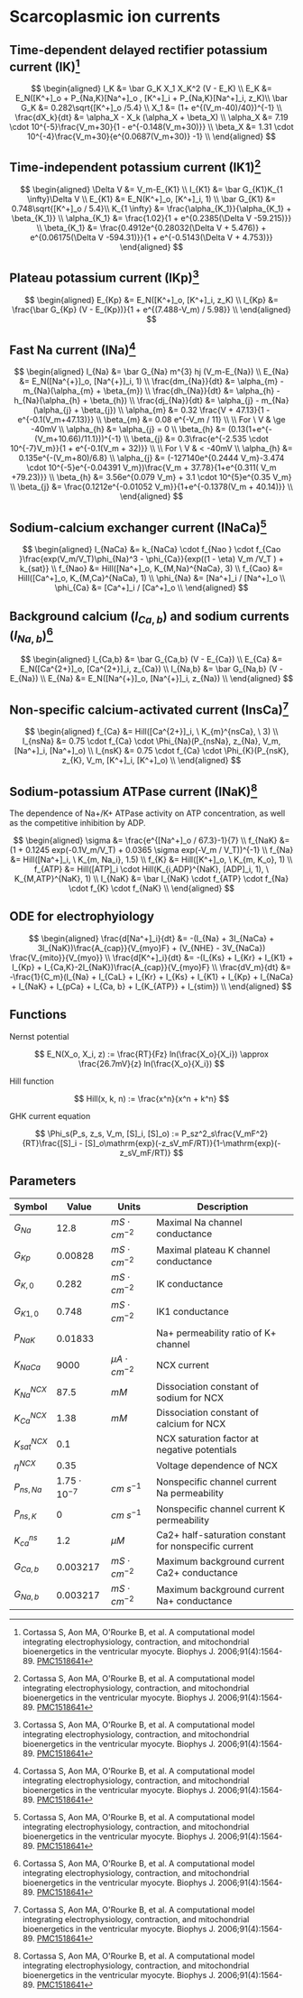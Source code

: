 # Scarcoplasmic ion currents

## Time-dependent delayed rectifier potassium current (IK)[^Cortassa2006]

$$
\begin{aligned}
I_K &= \bar G_K X_1 X_K^2 (V - E_K) \\
E_K &= E_N([K^+]_o + P_{Na,K}[Na^+]_o , [K^+]_i + P_{Na,K}[Na^+]_i, z_K)\\
\bar G_K &= 0.282\sqrt{[K^+]_o /5.4} \\
X_1 &= (1+ e^{(V_m-40)/40})^{-1} \\
\frac{dX_k}{dt} &= \alpha_X - X_k (\alpha_X + \beta_X) \\
\alpha_X &= 7.19 \cdot 10^{-5}\frac{V_m+30}{1 - e^{-0.148(V_m+30)}} \\
\beta_X &= 1.31 \cdot 10^{-4}\frac{V_m+30}{e^{0.0687(V_m+30)} -1} \\
\end{aligned}
$$

## Time-independent potassium current (IK1)[^Cortassa2006]

$$
\begin{aligned}
\Delta V &= V_m-E_{K1} \\
I_{K1} &= \bar G_{K1}K_{1 \infty}\Delta V \\
E_{K1} &= E_N(K^+]_o, [K^+]_i, 1)  \\
\bar G_{K1} &= 0.748\sqrt{[K^+]_o / 5.4}\\
K_{1 \infty} &= \frac{\alpha_{K_1}}{\alpha_{K_1} + \beta_{K_1}} \\
\alpha_{K_1} &= \frac{1.02}{1 + e^{0.2385(\Delta V -59.215)}} \\
\beta_{K_1} &= \frac{0.4912e^{0.28032(\Delta V + 5.476)} + e^{0.06175(\Delta V -594.31)}}{1 + e^{-0.5143(\Delta V + 4.753)}}
\end{aligned}
$$

## Plateau potassium current (IKp)[^Cortassa2006]

$$
\begin{aligned}
E_{Kp} &= E_N([K^+]_o, [K^+]_i, z_K) \\
I_{Kp} &= \frac{\bar G_{Kp} (V - E_{Kp})}{1 + e^{(7.488-V_m) / 5.98}} \\
\end{aligned}
$$

## Fast Na current (INa)[^Cortassa2006]

$$
\begin{aligned}
I_{Na} &= \bar G_{Na} m^{3} hj (V_m-E_{Na}) \\
E_{Na} &= E_N([Na^{+}]_o, [Na^{+}]_i, 1) \\
\frac{dm_{Na}}{dt} &= \alpha_{m} - m_{Na}(\alpha_{m} + \beta_{m}) \\
\frac{dh_{Na}}{dt} &= \alpha_{h} - h_{Na}(\alpha_{h} + \beta_{h}) \\
\frac{dj_{Na}}{dt} &= \alpha_{j} - m_{Na}(\alpha_{j} + \beta_{j}) \\
\alpha_{m} &= 0.32 \frac{V + 47.13}{1 - e^{-0.1(V_m+47.13)}} \\
\beta_{m} &= 0.08 e^{-V_m / 11} \\
\\
For \ V & \ge -40mV \\
\alpha_{h} &= \alpha_{j} = 0 \\
\beta_{h} &= (0.13(1+e^{-(V_m+10.66)/11.1}))^{-1} \\
\beta_{j} &= 0.3\frac{e^{-2.535  \cdot 10^{-7}V_m}}{1 + e^{-0.1(V_m + 32)}} \\
\\
For \ V & < -40mV \\
\alpha_{h} &= 0.135e^{-(V_m+80)/6.8} \\
\alpha_{j} &= (-127140e^{0.2444 V_m}-3.474 \cdot 10^{-5}e^{-0.04391 V_m})\frac{V_m + 37.78}{1+e^{0.311( V_m +79.23)}} \\
\beta_{h} &= 3.56e^{0.079 V_m} + 3.1  \cdot 10^{5}e^{0.35 V_m} \\
\beta_{j} &= \frac{0.1212e^{-0.01052 V_m}}{1+e^{-0.1378(V_m + 40.14)}} \\
\end{aligned}
$$

## Sodium-calcium exchanger current (INaCa)[^Cortassa2006]

$$
\begin{aligned}
I_{NaCa} &= k_{NaCa}  \cdot f_{Nao }  \cdot f_{Cao }\frac{exp(V_m/V_T)\phi_{Na}^3 - \phi_{Ca}}{exp((1 - \eta) V_m /V_T ) + k_{sat}} \\
f_{Nao} &= Hill([Na^+]_o, K_{M,Na}^{NaCa}, 3)  \\
f_{Cao} &= Hill([Ca^+]_o, K_{M,Ca}^{NaCa}, 1)  \\
\phi_{Na} &= [Na^+]_i / [Na^+]_o \\
\phi_{Ca} &= [Ca^+]_i / [Ca^+]_o \\
\end{aligned}
$$

## Background calcium ($I_{Ca,b}$) and sodium currents ($I_{Na,b}$)[^Cortassa2006]

$$
\begin{aligned}
I_{Ca,b} &= \bar G_{Ca,b} (V - E_{Ca})  \\
E_{Ca} &= E_N([Ca^{2+}]_o, [Ca^{2+}]_i, z_{Ca})  \\
I_{Na,b} &= \bar G_{Na,b} (V - E_{Na}) \\
E_{Na} &= E_N([Na^{+}]_o, [Na^{+}]_i, z_{Na})  \\
\end{aligned}
$$

## Non-specific calcium-activated current (InsCa)[^Cortassa2006]

$$
\begin{aligned}
f_{Ca} &= Hill([Ca^{2+}]_i, \ K_{m}^{nsCa}, \ 3) \\
I_{nsNa} &= 0.75  \cdot f_{Ca}  \cdot  \Phi_{Na}(P_{nsNa}, z_{Na}, V_m, [Na^+]_i, [Na^+]_o)  \\
I_{nsK} &= 0.75  \cdot f_{Ca}  \cdot  \Phi_{K}(P_{nsK}, z_{K}, V_m, [K^+]_i, [K^+]_o)  \\
\end{aligned}
$$

## Sodium-potassium ATPase current (INaK)[^Cortassa2006]

The dependence of Na+/K+ ATPase activity on ATP concentration, as well as the competitive inhibition by ADP.

$$
\begin{aligned}
\sigma &= \frac{e^{[Na^+]_o / 67.3}-1}{7}  \\
f_{NaK} &= (1 + 0.1245 exp(-0.1V_m/V_T) + 0.0365 \sigma exp(-V_m / V_T))^{-1}  \\
f_{Na} &= Hill([Na^+]_i, \ K_{m, Na_i}, 1.5) \\
f_{K} &= Hill([K^+]_o, \ K_{m, K_o}, 1) \\
f_{ATP} &= Hill([ATP]_i  \cdot Hill(K_{i,ADP}^{NaK}, [ADP]_i, 1), \  K_{M,ATP}^{NaK}, 1) \\
I_{NaK} &= \bar I_{NaK}  \cdot f_{ATP}  \cdot f_{Na}  \cdot f_{K} \cdot f_{NaK}  \\
\end{aligned}
$$

[^Cortassa2006]: Cortassa S, Aon MA, O'Rourke B, et al. A computational model integrating electrophysiology, contraction, and mitochondrial bioenergetics in the ventricular myocyte. Biophys J. 2006;91(4):1564-89. [PMC1518641](https://www.ncbi.nlm.nih.gov/pmc/articles/PMC1518641/)

## ODE for electrophyiology

$$
\begin{aligned}
\frac{d[Na^+]_i}{dt} &= -(I_{Na} + 3I_{NaCa} + 3I_{NaK})\frac{A_{cap}}{V_{myo}F} + (V_{NHE} - 3V_{NaCa}) \frac{V_{mito}}{V_{myo}} \\
\frac{d[K^+]_i}{dt} &= -(I_{Ks} + I_{Kr} + I_{K1} + I_{Kp} + I_{Ca,K}-2I_{NaK})\frac{A_{cap}}{V_{myo}F} \\
\frac{dV_m}{dt} &= -\frac{1}{C_m}(I_{Na} + I_{CaL} + I_{Kr} + I_{Ks} + I_{K1} + I_{Kp} + I_{NaCa} + I_{NaK} + I_{pCa} + I_{Ca, b} + I_{K_{ATP}} + I_{stim}) \\
\end{aligned}
$$

## Functions

Nernst potential

$$
E_N(X_o, X_i, z) := \frac{RT}{Fz} ln(\frac{X_o}{X_i}) \approx \frac{26.7mV}{z} ln(\frac{X_o}{X_i}) 
$$

Hill function

$$
Hill(x, k, n) := \frac{x^n}{x^n + k^n}
$$

GHK current equation

$$
\Phi_s(P_s, z_s, V_m, [S]_i, [S]_o) := P_sz^2_s\frac{V_mF^2}{RT}\frac{[S]_i - [S]_o\mathrm{exp}(-z_sV_mF/RT)}{1-\mathrm{exp}(-z_sV_mF/RT)}
$$

## Parameters

| Symbol          | Value                | Units                 | Description                                           |
| --------------- | -------------------- | --------------------- | ----------------------------------------------------- |
| $G_{Na}$        | $12.8$               | $mS \cdot cm^{-2}$    | Maximal Na channel conductance                        |
| $G_{Kp}$        | $0.00828$            | $mS \cdot cm^{-2}$    | Maximal plateau K channel conductance                 |
| $G_{K,0}$       | $0.282$              | $mS \cdot cm^{-2}$    | IK conductance                                        |
| $G_{K1,0}$      | $0.748$              | $mS \cdot cm^{-2}$    | IK1 conductance                                       |
| $P_{NaK}$       | $0.01833$            |                       | Na+ permeability ratio of K+ channel                  |
| $K_{NaCa}$      | $9000$               | $\mu A \cdot cm^{-2}$ | NCX current                                           |
| $K_{Na}^{NCX}$  | $87.5$               | $mM$                  | Dissociation constant of sodium for NCX               |
| $K_{Ca}^{NCX}$  | $1.38$               | $mM$                  | Dissociation constant of calcium for NCX              |
| $K_{sat}^{NCX}$ | $0.1$                |                       | NCX saturation factor at negative potentials          |
| $\eta^{NCX}$    | $0.35$               |                       | Voltage dependence of NCX                             |
| $P_{ns,Na}$     | $1.75 \cdot 10^{-7}$ | $cm \ s^{-1}$         | Nonspecific channel current Na permeability           |
| $P_{ns,K}$      | $0$                  | $cm \ s^{-1}$         | Nonspecific channel current K permeability            |
| $K_{ca}^{ns}$   | $1.2$                | $\mu M$               | Ca2+ half-saturation constant for nonspecific current |
| $G_{Ca,b}$      | $0.003217$           | $mS \cdot cm^{-2}$    | Maximum background current Ca2+ conductance           |
| $G_{Na,b}$      | $0.003217$           | $mS \cdot cm^{-2}$    | Maximum background current Na+ conductance            |
